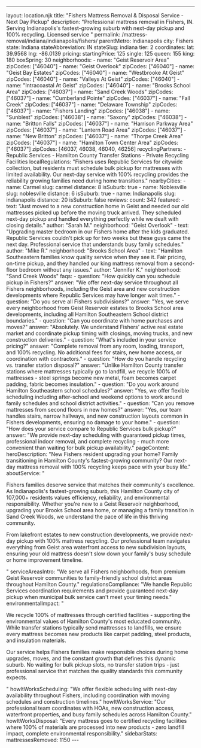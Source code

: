 ---
layout: location.njk
title: "Fishers Mattress Removal & Disposal Service - Next Day Pickup"
description: "Professional mattress removal in Fishers, IN. Serving Indianapolis's fastest-growing suburb with next-day pickup and 100% recycling. Licensed service "
permalink: /mattress-removal/indiana/indianapolis/fishers/ parentMetro: Indianapolis
city: Fishers state: Indiana stateAbbreviation: IN stateSlug: indiana tier: 2 coordinates: lat: 39.9568 lng: -86.0139 pricing: startingPrice: 125 single: 125 queen: 155 king: 180 boxSpring: 30 neighborhoods: - name: "Geist Reservoir Area" zipCodes: ["46040"] - name: "Geist Overlook" zipCodes: ["46040"] - name: "Geist Bay Estates" zipCodes: ["46040"] - name: "Westbrooke At Geist" zipCodes: ["46040"] - name: "Valleys At Geist" zipCodes: ["46040"] - name: "Intracoastal At Geist" zipCodes: ["46040"] - name: "Brooks School Area" zipCodes: ["46037"] - name: "Sand Creek Woods" zipCodes: ["46037"] - name: "Cumberland Pointe" zipCodes: ["46037"] - name: "Fall Creek" zipCodes: ["46037"] - name: "Delaware Township" zipCodes: ["46037"] - name: "Fishers Landing" zipCodes: ["46038"] - name: "Sunblest" zipCodes: ["46038"] - name: "Saxony" zipCodes: ["46038"] - name: "Britton Falls" zipCodes: ["46037"] - name: "Harrison Parkway Area" zipCodes: ["46037"] - name: "Lantern Road Area" zipCodes: ["46037"] - name: "New Britton" zipCodes: ["46037"] - name: "Thorpe Creek Area" zipCodes: ["46037"] - name: "Hamilton Town Center Area" zipCodes: ["46037"] zipCodes: [46037, 46038, 46040, 46256] recyclingPartners: - Republic Services - Hamilton County Transfer Stations - Private Recycling Facilities localRegulations: "Fishers uses Republic Services for citywide collection, but residents must schedule bulk pickup for mattresses with limited availability. Our next-day service with 100% recycling provides the reliability growing families need during home transitions." nearbyCities: - name: Carmel slug: carmel distance: 8 isSuburb: true - name: Noblesville slug: noblesville distance: 6 isSuburb: true - name: Indianapolis slug: indianapolis distance: 20 isSuburb: false reviews: count: 342 featured: - text: "Just moved to a new construction home in Geist and needed our old mattresses picked up before the moving truck arrived. They scheduled next-day pickup and handled everything perfectly while we dealt with closing details." author: "Sarah M." neighborhood: "Geist Overlook" - text: "Upgrading master bedroom in our Fishers home after the kids graduated. Republic Services couldn't pick up for two weeks but these guys came the next day. Professional service that understands busy family schedules." author: "Mike R." neighborhood: "Brooks School Area" - text: "Hamilton Southeastern families know quality service when they see it. Fair pricing, on-time pickup, and they handled our king mattress removal from a second-floor bedroom without any issues." author: "Jennifer K." neighborhood: "Sand Creek Woods" faqs: - question: "How quickly can you schedule pickup in Fishers?" answer: "We offer next-day service throughout all Fishers neighborhoods, including the Geist area and new construction developments where Republic Services may have longer wait times." - question: "Do you serve all Fishers subdivisions?" answer: "Yes, we serve every neighborhood from Geist Reservoir estates to Brooks School area developments, including all Hamilton Southeastern School district boundaries." - question: "Can you coordinate with home purchases and moves?" answer: "Absolutely. We understand Fishers' active real estate market and coordinate pickup timing with closings, moving trucks, and new construction deliveries." - question: "What's included in your service pricing?" answer: "Complete removal from any room, loading, transport, and 100% recycling. No additional fees for stairs, new home access, or coordination with contractors." - question: "How do you handle recycling vs. transfer station disposal?" answer: "Unlike Hamilton County transfer stations where mattresses typically go to landfill, we recycle 100% of mattresses - steel springs become new metal, foam becomes carpet padding, fabric becomes insulation." - question: "Do you work around Hamilton Southeastern school schedules?" answer: "Yes, we offer flexible scheduling including after-school and weekend options to work around family schedules and school district activities." - question: "Can you remove mattresses from second floors in new homes?" answer: "Yes, our team handles stairs, narrow hallways, and new construction layouts common in Fishers developments, ensuring no damage to your home." - question: "How does your service compare to Republic Services bulk pickup?" answer: "We provide next-day scheduling with guaranteed pickup times, professional indoor removal, and complete recycling - much more convenient than waiting for bulk pickup availability." pageContent: heroDescription: "New Fishers resident upgrading your home? Family transitioning in Hamilton County's fastest-growing community? Our next-day mattress removal with 100% recycling keeps pace with your busy life." aboutService: "<p>Fishers families deserve service that matches their community's excellence. As Indianapolis's fastest-growing suburb, this Hamilton County city of 107,000+ residents values efficiency, reliability, and environmental responsibility. Whether you're new to a Geist Reservoir neighborhood, upgrading your Brooks School area home, or managing a family transition in Sand Creek Woods, we understand the pace of life in this thriving community.</p><p>From lakefront estates to new construction developments, we provide next-day pickup with 100% mattress recycling. Our professional team navigates everything from Geist area waterfront access to new subdivision layouts, ensuring your old mattress doesn't slow down your family's busy schedule or home improvement timeline.</p>" serviceAreasIntro: "We serve all Fishers neighborhoods, from premium Geist Reservoir communities to family-friendly school district areas throughout Hamilton County." regulationsCompliance: "We handle Republic Services coordination requirements and provide guaranteed next-day pickup when municipal bulk service can't meet your timing needs." environmentalImpact: "<p>We recycle 100% of mattresses through certified facilities - supporting the environmental values of Hamilton County's most educated community. While transfer stations typically send mattresses to landfills, we ensure every mattress becomes new products like carpet padding, steel products, and insulation materials.</p><p>Our service helps Fishers families make responsible choices during home upgrades, moves, and the constant growth that defines this dynamic suburb. No waiting for bulk pickup slots, no transfer station trips - just professional service that matches the quality standards this community expects.</p>" howItWorksScheduling: "We offer flexible scheduling with next-day availability throughout Fishers, including coordination with moving schedules and construction timelines." howItWorksService: "Our professional team coordinates with HOAs, new construction access, waterfront properties, and busy family schedules across Hamilton County." howItWorksDisposal: "Every mattress goes to certified recycling facilities where 100% of materials are processed into new products - zero landfill impact, complete environmental responsibility." sidebarStats: mattressesRemoved: 1150 ---